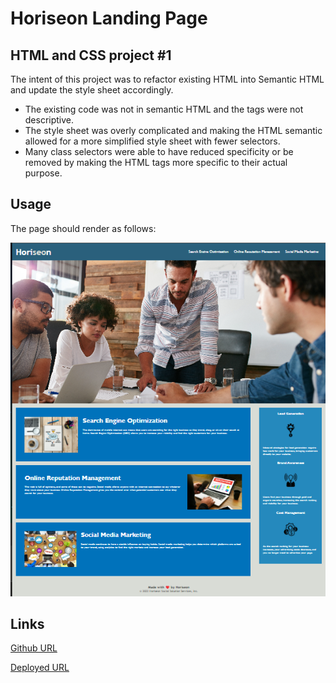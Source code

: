# Horiseon Landing Page

## HTML and CSS project #1

The intent of this project was to refactor existing HTML into Semantic HTML and update the style sheet accordingly.

- The existing code was not in semantic HTML and the tags were not descriptive.
- The style sheet was overly complicated and making the HTML semantic allowed for a more simplified style sheet with fewer selectors.
- Many class selectors were able to have reduced specificity or be removed by making the HTML tags more specific to their actual purpose.


## Usage

The page should render as follows:

![alt text](assets/images/screenshot.png)



## Links


[Github URL](https://github.com/ReedHMartin/Challenge1) 

[Deployed URL](https://reedhmartin.github.io/Challenge1/)